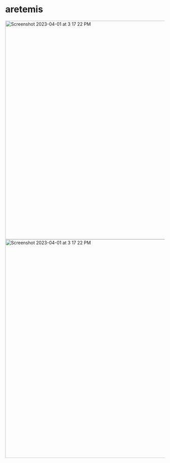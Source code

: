 
# aretemis

<img width="689" alt="Screenshot 2023-04-01 at 3 17 22 PM" src="https://user-images.githubusercontent.com/103330632/229312779-e73fe1ea-c2db-47e7-a518-52b535320d52.png"><img width="689" alt="Screenshot 2023-04-01 at 3 17 22 PM" src="https://user-images.githubusercontent.com/103330632/229312793-a363dbf5-56e0-4960-9b7a-456df26c05c2.png">

